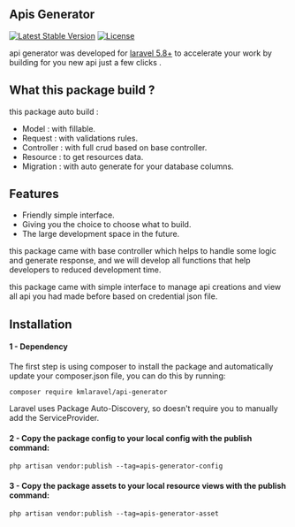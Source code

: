 ## Apis Generator
[![Latest Stable Version](https://poser.pugx.org/kmlaravel/api-generator/v)](//packagist.org/packages/kmlaravel/api-generator) 
[![License](https://poser.pugx.org/kmlaravel/api-generator/license)](//packagist.org/packages/kmlaravel/api-generator)

api generator was developed for [laravel 5.8+](http://laravel.com/) to accelerate your
work by building for you new api just a few clicks .

What this package build ?
-------------------------
this package auto build :
- Model : with fillable.
- Request : with validations rules.
- Controller : with full crud based on base controller.
- Resource : to get resources data.
- Migration : with auto generate for your database columns.

Features
--------
- Friendly simple interface.
- Giving you the choice to choose what to build.
- The large development space in the future.

this package came with base controller which helps to handle some logic and generate response, and we will develop all functions that help developers to reduced development time.

this package came with simple interface to manage api creations and view all api you had made before based on credential json file. 

Installation
------------
#### 1 - Dependency
The first step is using composer to install the package and automatically update your composer.json file, you can do this by running:

```shell
composer require kmlaravel/api-generator
```
Laravel uses Package Auto-Discovery, so doesn't require you to manually add the ServiceProvider.

#### 2 - Copy the package config to your local config with the publish command:
```shell
php artisan vendor:publish --tag=apis-generator-config
```
#### 3 - Copy the package assets to your local resource views with the publish command:
```shell
php artisan vendor:publish --tag=apis-generator-asset
```
